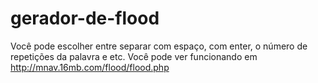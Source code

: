# gerador-de-flood
Você pode escolher entre separar com espaço, com enter, o número de repetições da palavra e etc.
Você pode ver funcionando em http://mnav.16mb.com/flood/flood.php
